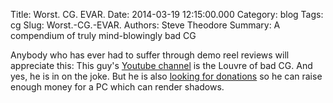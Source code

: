 Title: Worst. CG. EVAR.
Date: 2014-03-19 12:15:00.000
Category: blog
Tags: cg
Slug: Worst.-CG.-EVAR.
Authors: Steve Theodore
Summary: A compendium of truly mind-blowingly bad CG

Anybody who has ever had to suffer through demo reel reviews will appreciate this:  This guy's [Youtube channel](https://www.youtube.com/user/Really3D) is the Louvre of bad CG. And yes, he is in on the joke. But he is also [looking for donations](http://www.patreon.com/Really3D) so he can raise enough money for a PC which can render shadows. 

